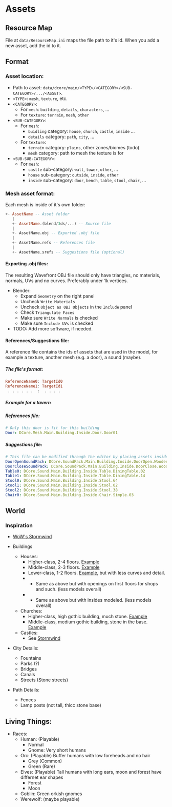 # Assets

## Resource Map

File at `data/ResourceMap.ini` maps the file path to it's id. When you add a new asset, add the id to it.

## Format

### Asset location:
- Path to asset: `data/dcore/main/<TYPE>/<CATEGORY>/<SUB-CATEGORY>/.../<ASSET>`. 
- `<TYPE>`: `mesh`, `texture`, etc.
- `<CATEGORY>`:
  - For `mesh`: `building`, `details`, `characters`, ...
  - For `texture`: `terrain`, `mesh`, `other`
- `<SUB-CATEGORY>`:
  - For `mesh`:
    - `buidling` category: `house`, `church`, `castle`, `inside` ...
    - `details` category: `path`, `city`, ...
  - For `texture`:
    - `terrain` category: `plains`, other zones/biomes (todo)
    - `mesh` category: path to mesh the texture is for
- `<SUB-SUB-CATEGORY>`:
  - For `mesh`:
    - `castle` sub-category: `wall`, `tower`, `other`, ...
    - `house` sub-category: `outside`, `inside`, `other`
    - `inside` sub-category: `door`, `bench`, `table`, `stool`, `chair`, ...
    

### Mesh asset format:

Each mesh is inside of it's own folder:
```haskell
+- AssetName -- Asset folder
   |
   +- AssetName.(blend/3ds/...) -- Source file
   |
   +- AssetName.obj -- Exported .obj file
   |
   +- AssetName.refs -- References file
   |
   +- AssetName.srefs -- Suggestions file (optional)
```

#### Exporting .obj files:

The resulting Wavefront OBJ file should only have triangles, no materials, normals, UVs and no curves.
Preferably under 1k vertices.

- Blender:
  - Expand `Geometry` on the right panel
  - Uncheck `Write Materials`
  - Uncheck `Object as OBJ Objects` in the `Include` panel
  - Check `Triangulate Faces`
  - Make sure `Write Normals` is checked
  - Make sure `Include UVs` is checked
- TODO: Add more software, if needed.

#### References/Suggestions file:

A reference file contains the ids of assets that are used in the model,
for example a texture, another mesh (e.g. a door), a sound (maybe).

##### The file's format:

```haskell
ReferenceName0: TargetId0
ReferenceName1: TargetId1
 . . . . . .  :  . . . .
```

##### Example for a tavern

##### References file:
```yaml
# Only this door is fit for this building
Door: DCore.Mesh.Main.Building.Inside.Door.Door01
```

##### Suggestions file:
```yaml
# This file can be modified through the editor by placing assets inside of the house.
DoorOpenSoundPack: DCore.SoundPack.Main.Building.Inside.DoorOpen.Wooden
DoorCloseSoundPack: DCore.SoundPack.Main.Building.Inside.DoorClose.Wooden
Table0: DCore.Sound.Main.Building.Inside.Table.DiningTable.02
Table1: DCore.Sound.Main.Building.Inside.Table.DiningTable.14
Stool0: DCore.Sound.Main.Building.Inside.Stool.64
Stool1: DCore.Sound.Main.Building.Inside.Stool.02
Stool2: DCore.Sound.Main.Building.Inside.Stool.38
Chair0: DCore.Sound.Main.Building.Inside.Chair.Simple.03
```

## World

### Inspiration
- [WoW's Stormwind][stormwind]

- Buildings
  - Houses:
    - Higher-class, 2-4 floors. [Example][houses.middle-class.example]
    - Middle-class, 2-3 floors. [Example][houses.higher-class.example]
    - Lower-class, 1-2 floors. [Example][houses.lower-class.example], but with less curves and detail.
    - + Same as above but with openings on first floors for shops and such. (less models overall)
    - + Same as above but with insides modeled. (less models overall)
  - Churches:
    - Higher-class, high gothic building, much stone. [Example][church.higher-class.example]
    - Middle-class, medium gothic building, stone in the base. [Example][church.middle-class.example]
  - Castles:
    - See [Stormwind][stormwind]
- City Details:
  - Fountains
  - Parks (?)
  - Bridges
  - Canals
  - Streets (Stone streets)
- Path Details:
  - Fences
  - Lamp posts (not tall, thicc stone base)

[stormwind]: https://www.google.com/search?q=world+of+warcraft+classic+stormwind&tbm=isch
[houses.middle-class.example]: https://www.pinterest.ru/pin/350647520989843174/
[houses.higher-class.example]: https://en.wikipedia.org/wiki/Brick_Gothic#/media/File:00_Bruges_JPG6.jpg
[houses.lower-class.example]:  https://wow.zamimg.com/uploads/screenshots/normal/877374-wcbuild.jpg
[church.higher-class.example]: https://wowpedia.fandom.com/wiki/Tranquil_Gardens_Cemetery?file=Tranquil_Gardens_Cemetery.jpg
[church.middle-class.example]: https://thumbs.dreamstime.com/z/medieval-stone-church-wooden-roof-voss-norway-46971883.jpg

## Living Things:

- Races:
  - Human: (Playable)
    - Normal
    - Gnome: Very short humans
  - Orc: (Playable) Buffer humans with low foreheads and no hair
    - Grey (Common)
    - Green (Rare)
  - Elves: (Playable) Tall humans with long ears, moon and forest have differnet ear shapes
    - Forest
    - Moon
  - Goblin: Green orkish gnomes
  - Werewolf: (maybe playable)
    
